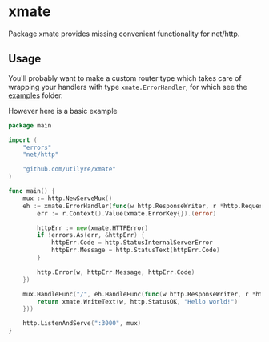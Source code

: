 # xmate

Package xmate provides missing convenient functionality for net/http.

## Usage

You'll probably want to make a custom router type which takes care of wrapping
your handlers with type `xmate.ErrorHandler`, for which see the
[examples][examples] folder.

However here is a basic example

```go
package main

import (
    "errors"
    "net/http"

    "github.com/utilyre/xmate"
)

func main() {
    mux := http.NewServeMux()
    eh := xmate.ErrorHandler(func(w http.ResponseWriter, r *http.Request) {
        err := r.Context().Value(xmate.ErrorKey{}).(error)

        httpErr := new(xmate.HTTPError)
        if !errors.As(err, &httpErr) {
            httpErr.Code = http.StatusInternalServerError
            httpErr.Message = http.StatusText(httpErr.Code)
        }

        http.Error(w, httpErr.Message, httpErr.Code)
    })

    mux.HandleFunc("/", eh.HandleFunc(func(w http.ResponseWriter, r *http.Request) error {
        return xmate.WriteText(w, http.StatusOK, "Hello world!")
    }))

    http.ListenAndServe(":3000", mux)
}
```

[examples]: https://github.com/utilyre/xmate/tree/main/examples
